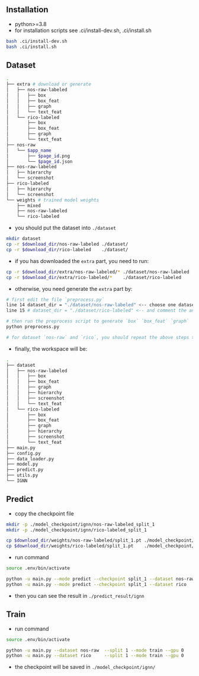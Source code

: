## Installation

- python>=3.8
- for installation scripts see .ci/install-dev.sh, .ci/install.sh

```sh
bash .ci/install-dev.sh
bash .ci/install.sh
```

## Dataset

```sh
.
├── extra # download or generate
│   ├── nos-raw-labeled
│   │   ├── box
│   │   ├── box_feat
│   │   ├── graph
│   │   └── text_feat
│   └── rico-labeled
│       ├── box
│       ├── box_feat
│       ├── graph
│       └── text_feat
├── nos-raw
│   └── $app_name
│       ├── $page_id.png
│       └── $page_id.json
├── nos-raw-labeled
│   ├── hierarchy
│   └── screenshot
├── rico-labeled
│   ├── hierarchy
│   └── screenshot
└── weights # trained model weights
    ├── mixed
    ├── nos-raw-labeled
    └── rico-labeled
```

- you should put the dataset into `./dataset`

```sh
mkdir dataset
cp -r $download_dir/nos-raw-labeled ./dataset/
cp -r $download_dir/rico-labeled    ./dataset/
```

- if you has downloaded the `extra` part, you need to run:

```sh
cp -r $download_dir/extra/nos-raw-labeled/* ./dataset/nos-raw-labeled
cp -r $download_dir/extra/rico-labeled/*    ./dataset/rico-labeled
```

- otherwise, you need generate the `extra` part by:

```sh
# first edit the file `preprocess.py`
line 14 dataset_dir = "./dataset/nos-raw-labeled" <-- choose one dataset
line 15 # dataset_dir = "./dataset/rico-labeled" <-- and comment the another line

# then run the preprocess script to generate `box` `box_feat` `graph` `text_feat` (about 30min per dataset)
python preprocess.py

# for dataset `nos-raw` and `rico`, you should repeat the above steps twice
```

- finally, the workspace will be:

```sh
.
├── dataset
│   ├── nos-raw-labeled
│   │   ├── box
│   │   ├── box_feat
│   │   ├── graph
│   │   ├── hierarchy
│   │   ├── screenshot
│   │   └── text_feat
│   └── rico-labeled
│       ├── box
│       ├── box_feat
│       ├── graph
│       ├── hierarchy
│       ├── screenshot
│       └── text_feat
├── main.py
├── config.py
├── data_loader.py
├── model.py
├── predict.py
├── utils.py
└── IGNN
```

## Predict

- copy the checkpoint file

```sh
mkdir -p ./model_checkpoint/ignn/nos-raw-labeled_split_1
mkdir -p ./model_checkpoint/ignn/rico-labeled_split_1

cp $download_dir/weights/nos-raw-labeled/split_1.pt ./model_checkpoint/ignn/nos-raw-labeled_split_1
cp $download_dir/weights/rico-labeled/split_1.pt    ./model_checkpoint/ignn/rico-labeled_split_1
```

- run command

```sh
source .env/bin/activate

python -u main.py --mode predict --checkpoint split_1 --dataset nos-raw --split 1 --gpu 0
python -u main.py --mode predict --checkpoint split_1 --dataset rico    --split 1 --gpu 0
```

- then you can see the result in `./predict_result/ignn`

## Train

- run command

```sh
source .env/bin/activate

python -u main.py --dataset nos-raw  --split 1 --mode train --gpu 0
python -u main.py --dataset rico     --split 1 --mode train --gpu 0
```

- the checkpoint will be saved in `./model_checkpoint/ignn/`